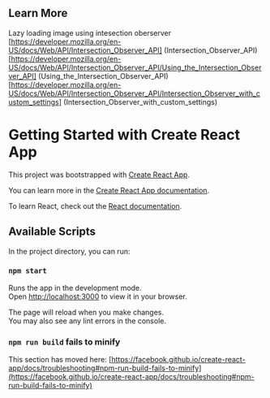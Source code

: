 ## Learn More

Lazy loading image using intesection oberserver
[https://developer.mozilla.org/en-US/docs/Web/API/Intersection_Observer_API] (Intersection_Observer_API)
[https://developer.mozilla.org/en-US/docs/Web/API/Intersection_Observer_API/Using_the_Intersection_Observer_API] (Using_the_Intersection_Observer_API)
[https://developer.mozilla.org/en-US/docs/Web/API/Intersection_Observer_API/Intersection_Observer_with_custom_settings] (Intersection_Observer_with_custom_settings)

# Getting Started with Create React App

This project was bootstrapped with [Create React App](https://github.com/facebook/create-react-app).

You can learn more in the [Create React App documentation](https://facebook.github.io/create-react-app/docs/getting-started).

To learn React, check out the [React documentation](https://reactjs.org/).

## Available Scripts

In the project directory, you can run:

### `npm start`

Runs the app in the development mode.\
Open [http://localhost:3000](http://localhost:3000) to view it in your browser.

The page will reload when you make changes.\
You may also see any lint errors in the console.

### `npm run build` fails to minify

This section has moved here: [https://facebook.github.io/create-react-app/docs/troubleshooting#npm-run-build-fails-to-minify](https://facebook.github.io/create-react-app/docs/troubleshooting#npm-run-build-fails-to-minify)
